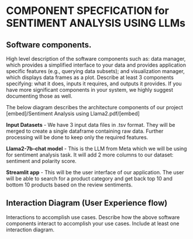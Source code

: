 
# COMPONENT SPECFICATION for SENTIMENT ANALYSIS USING LLMs

## Software components. 
High level description of the software components such as: data manager, which provides a simplified interface to your data and provides application specific features (e.g., querying data subsets); and visualization manager, which displays data frames as a plot. Describe at least 3 components specifying: what it does, inputs it requires, and outputs it provides. If you have more significant components in your system, we highly suggest documenting those as well.

The below diagram describes the architecture components of our project
[embed]/Sentiment Analysis using Llama2.pdf/[embed]

__Input Datasets__ - We have 3 input data files in .tsv format. They will be merged to create a single dataframe containing raw data. Further processing will be done to keep only the required features.

__Llama2-7b-chat model__ - This is the LLM from Meta which we will be using for sentiment analysis task. It will add 2 more columns to our dataset: sentiment and polarity score.

__Streamlit app__ - This will be the user interface of our application. The user will be able to search for a product category and get back top 10 and bottom 10 products based on the review sentiments.

## Interaction Diagram (User Experience flow)
Interactions to accomplish use cases. Describe how the above software components interact to accomplish your use cases. Include at least one interaction diagram.